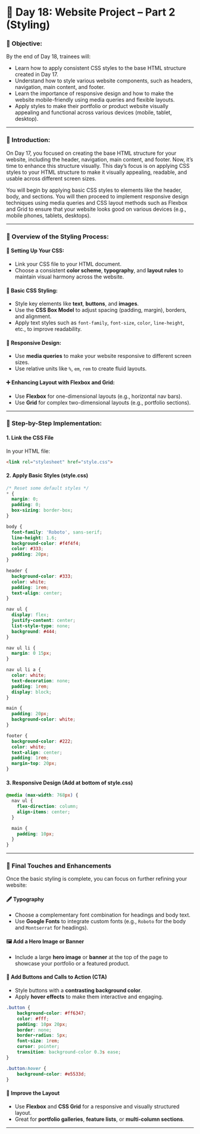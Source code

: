 # 📅 Day 18: Website Project – Part 2 (Styling)

### 🎯 Objective:

By the end of Day 18, trainees will:

* Learn how to apply consistent CSS styles to the base HTML structure created in Day 17.
* Understand how to style various website components, such as headers, navigation, main content, and footer.
* Learn the importance of responsive design and how to make the website mobile-friendly using media queries and flexible layouts.
* Apply styles to make their portfolio or product website visually appealing and functional across various devices (mobile, tablet, desktop).

---

### 🔹 Introduction:

On Day 17, you focused on creating the base HTML structure for your website, including the header, navigation, main content, and footer. Now, it’s time to enhance this structure visually. This day’s focus is on applying CSS styles to your HTML structure to make it visually appealing, readable, and usable across different screen sizes.

You will begin by applying basic CSS styles to elements like the header, body, and sections. You will then proceed to implement responsive design techniques using media queries and CSS layout methods such as Flexbox and Grid to ensure that your website looks good on various devices (e.g., mobile phones, tablets, desktops).

---

### 🔹 Overview of the Styling Process:

#### 🧱 Setting Up Your CSS:

* Link your CSS file to your HTML document.
* Choose a consistent **color scheme**, **typography**, and **layout rules** to maintain visual harmony across the website.

#### 🎨 Basic CSS Styling:

* Style key elements like **text**, **buttons**, and **images**.
* Use the **CSS Box Model** to adjust spacing (padding, margin), borders, and alignment.
* Apply text styles such as `font-family`, `font-size`, `color`, `line-height`, etc., to improve readability.

#### 📱 Responsive Design:

* Use **media queries** to make your website responsive to different screen sizes.
* Use relative units like `%`, `em`, `rem` to create fluid layouts.

#### ➕ Enhancing Layout with Flexbox and Grid:

* Use **Flexbox** for one-dimensional layouts (e.g., horizontal nav bars).
* Use **Grid** for complex two-dimensional layouts (e.g., portfolio sections).

---

### 🔹 Step-by-Step Implementation:

#### 1. Link the CSS File

In your HTML file:

```html
<link rel="stylesheet" href="style.css">
```

#### 2. Apply Basic Styles (style.css)

```css
/* Reset some default styles */
* {
  margin: 0;
  padding: 0;
  box-sizing: border-box;
}

body {
  font-family: 'Roboto', sans-serif;
  line-height: 1.6;
  background-color: #f4f4f4;
  color: #333;
  padding: 20px;
}

header {
  background-color: #333;
  color: white;
  padding: 1rem;
  text-align: center;
}

nav ul {
  display: flex;
  justify-content: center;
  list-style-type: none;
  background: #444;
}

nav ul li {
  margin: 0 15px;
}

nav ul li a {
  color: white;
  text-decoration: none;
  padding: 1rem;
  display: block;
}

main {
  padding: 20px;
  background-color: white;
}

footer {
  background-color: #222;
  color: white;
  text-align: center;
  padding: 1rem;
  margin-top: 20px;
}
```

#### 3. Responsive Design (Add at bottom of style.css)

```css
@media (max-width: 768px) {
  nav ul {
    flex-direction: column;
    align-items: center;
  }

  main {
    padding: 10px;
  }
}
```

---

### 🔹 Final Touches and Enhancements

Once the basic styling is complete, you can focus on further refining your website:

#### 🖋️ Typography

* Choose a complementary font combination for headings and body text.
* Use **Google Fonts** to integrate custom fonts (e.g., `Roboto` for the body and `Montserrat` for headings).

#### 🖼️ Add a Hero Image or Banner

* Include a large **hero image** or **banner** at the top of the page to showcase your portfolio or a featured product.

#### 🔘 Add Buttons and Calls to Action (CTA)

* Style buttons with a **contrasting background color**.
* Apply **hover effects** to make them interactive and engaging.

```css
.button {
    background-color: #ff6347;
    color: #fff;
    padding: 10px 20px;
    border: none;
    border-radius: 5px;
    font-size: 1rem;
    cursor: pointer;
    transition: background-color 0.3s ease;
}

.button:hover {
    background-color: #e5533d;
}
```

#### 🧱 Improve the Layout

* Use **Flexbox** and **CSS Grid** for a responsive and visually structured layout.
* Great for **portfolio galleries**, **feature lists**, or **multi-column sections**.

---

